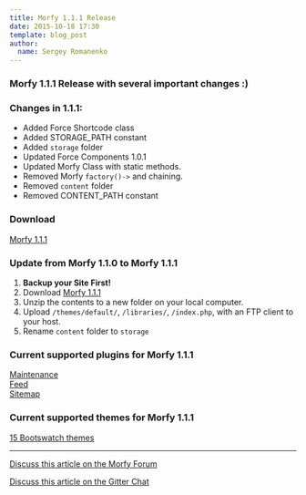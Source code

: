 ```yaml
---
title: Morfy 1.1.1 Release
date: 2015-10-18 17:30
template: blog_post
author:
  name: Sergey Romanenko
---
```


### Morfy 1.1.1 Release with several important changes :)    

### Changes in 1.1.1:  
* Added Force Shortcode class  
* Added STORAGE_PATH constant  
* Added `storage` folder  
* Updated Force Components 1.0.1  
* Updated Morfy Class with static methods.  
* Removed Morfy `factory()->` and chaining.  
* Removed `content` folder  
* Removed CONTENT_PATH constant  


### Download  
[<i class="fa fa-download"></i> Morfy 1.1.1](https://github.com/morfy-cms/morfy/releases/download/v1.1.1/morfy-1.1.1.zip)  

### Update from Morfy 1.1.0 to Morfy 1.1.1  
1. **Backup your Site First!**    
2. Download [Morfy 1.1.1](https://github.com/morfy-cms/morfy/releases/download/v1.1.1/morfy-1.1.1.zip)    
3. Unzip the contents to a new folder on your local computer.  
4. Upload `/themes/default/`, `/libraries/`, `/index.php`, with an FTP client to your host.  
5. Rename `content` folder to `storage`  

### Current supported plugins for Morfy 1.1.1  
[Maintenance](https://github.com/morfy-cms/morfy-plugin-maintenance)  
[Feed](https://github.com/morfy-cms/morfy-plugin-feed)   
[Sitemap](https://github.com/morfy-cms/morfy-plugin-sitemap)   

### Current supported themes for Morfy 1.1.1
[15 Bootswatch themes](https://github.com/morfy-cms/morfy-theme-bootswatch)   

<hr>  

[<i class="fa fa-comments"></i> Discuss this article on the Morfy Forum](http://forum.morfy.org/discussion/39/morfy-1-1-1-release)  

[<i class="fa fa-comments"></i> Discuss this article on the Gitter Chat](https://gitter.im/morfy-cms/morfy)  
